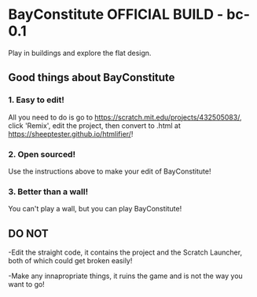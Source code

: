 # BayConstitute OFFICIAL BUILD - bc-0.1
Play in buildings and explore the flat design.

## Good things about BayConstitute

### 1. Easy to edit!
All you need to do is go to https://scratch.mit.edu/projects/432505083/, click 'Remix', edit the project, then convert to .html at https://sheeptester.github.io/htmlifier/!
### 2. Open sourced!
Use the instructions above to make your edit of BayConstitute!
### 3. Better than a wall!
You can't play a wall, but you can play BayConstitute!

## DO NOT
-Edit the straight code, it contains the project and the Scratch Launcher, both of which could get broken easily!

-Make any innapropriate things, it ruins the game and is not the way you want to go!



